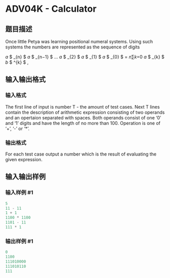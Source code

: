 # ADV04K - Calculator

## 题目描述

Once little Petya was learning positional numeral systems. Using such systems the numbers are represented as the sequence of digits

_a_ $ _{n} $ _a_ $ _{n&#8722;1} $ … _a_ $ _{2} $ _a_ $ _{1} $ _a_ $ _{0} $ = _n_∑_k_=0 _a_ $ _{k} $ _b_ $ ^{k} $ ,

## 输入输出格式

### 输入格式

The first line of input is number T - the amount of test cases. Next T lines contain the description of arithmetic expression consisting of two operands and an opertaion separated with spaces. Both operands consist of one ‘0’ and ‘1’ digits and have the length of no more than 100. Operation is one of ‘+’, ‘-’ or ‘\*’.

### 输出格式

For each test case output a number which is the result of evaluating the given expression.

## 输入输出样例

### 输入样例 #1

```cpp
5
11 - 11
1 + 1
1100 * 1100
1101 - 11
111 * 1
```


### 输出样例 #1

```cpp
0
1100
111010000
111010110
111
```


